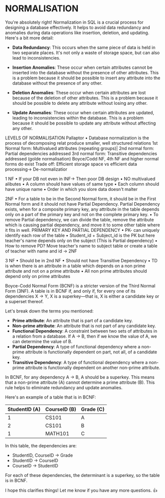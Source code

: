 # NORMALISATION

You're absolutely right! Normalization in SQL is a crucial process for designing a database effectively. It helps to avoid data redundancy and anomalies during data operations like insertion, deletion, and updating. Here's a bit more detail:

- **Data Redundancy**: This occurs when the same piece of data is held in two separate places. It's not only a waste of storage space, but can also lead to inconsistencies.

- **Insertion Anomalies**: These occur when certain attributes cannot be inserted into the database without the presence of other attributes. This is a problem because it should be possible to insert any attribute into the database without the presence of any other.

- **Deletion Anomalies**: These occur when certain attributes are lost because of the deletion of other attributes. This is a problem because it should be possible to delete any attribute without losing any other.

- **Update Anomalies**: These occur when certain attributes are updated, leading to inconsistencies within the database. This is a problem because it should be possible to update any attribute without affecting any other.

LEVELS OF NORMALISATION
Pallaptor
• Database normalization is the process of decomposing relat
produce smaller, well structured relations
1st Normal form: Multivalued attributes (repeating groups)|
2nd normal form: Partial dependencies addressed
3rd normal form: Transitive dependencies addressed (golde
normalisation)
Boyce/Codd NF, 4th NF and higher normal forms do exist
Trade off: Efficient storage space vs efficient data processing→ De-normalizatior

1 NF
• If your DB not even in INF→ Then poor DB design
• NO multivalued alibutes
• A column should have values of same type
• Each column should have unique name
• Order in which you slore data doesn't malter

2NF
• For a table to be in the Second Normal form, it should be in the First
Normal form and it should not have Partial Dependency.
Partial Dependency exists, when for a composite primary key, any
attribute in the table depends only on a part of the primary key and
not on the complete primary key.
• To remove Partial dependency, we can divide the table, remove the
attribute which is causing partial dependency, and move it to some
other table where it fits in well.
PRIMARY KEY AND PARTIAL DEPENDENCY
• PK- can uniquely identify each row of the
table
• Student_id + Subject_id is the PK but here
teacher's name depends only on the
subject (This is Partial dependency)
• How to remove PD? Move teacher's
name to subject table or create a table of
teacher with name and id → 2NF

3 NF
• Should be in 2nd NF
• Should not have Transitive Dependency
• TD is when there is an attribute in a table which depends on a non prime attribute and
not on a prime attribute
• All non prime attributes should depend only on prime attributes


Boyce-Codd Normal Form (BCNF) is a stricter version of the Third Normal Form (3NF). A table is in BCNF if, and only if, for every one of its dependencies X → Y, X is a superkey—that is, X is either a candidate key or a superset thereof.

Let's break down the terms you mentioned:

- **Prime attribute**: An attribute that is part of a candidate key.
- **Non-prime attribute**: An attribute that is not part of any candidate key.
- **Functional Dependency**: A constraint between two sets of attributes in a relation from a database. If A → B, then if we know the value of A, we can determine the value of B.
- **Partial Dependency**: A type of functional dependency where a non-prime attribute is functionally dependent on part, not all, of a candidate key.
- **Transitive Dependency**: A type of functional dependency where a non-prime attribute is functionally dependent on another non-prime attribute.

In BCNF, for any dependency A → B, A should be a superkey. This means that a non-prime attribute (A) cannot determine a prime attribute (B). This rule helps to eliminate redundancy and update anomalies.

Here's an example of a table that is in BCNF:

| StudentID (A) | CourseID (B) | Grade (C) |
|---------------|--------------|-----------|
| 1             | CS101        | A         |
| 2             | CS101        | B         |
| 1             | MATH101      | C         |

In this table, the dependencies are:

- StudentID, CourseID → Grade
- StudentID → CourseID
- CourseID → StudentID

For each of these dependencies, the determinant is a superkey, so the table is in BCNF.

I hope this clarifies things! Let me know if you have any more questions. 👍